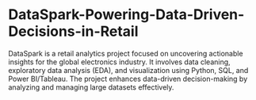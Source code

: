# DataSpark-Powering-Data-Driven-Decisions-in-Retail
DataSpark is a retail analytics project focused on uncovering actionable insights for the global electronics industry. It involves data cleaning, exploratory data analysis (EDA), and visualization using Python, SQL, and Power BI/Tableau. The project enhances data-driven decision-making by analyzing and managing large datasets effectively.
